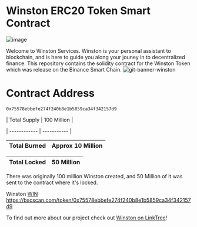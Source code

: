 # Winston ERC20 Token Smart Contract

![image](https://dropbox.winston.services/official-logos/Winston_Logo_Official.png)

Welcome to Winston Services. Winston is your personal assistant to blockchain, and is here to guide you along your jouney in to decentralized finance.
This repository contains the solidity contract for the Winston Token which was release on the Binance Smart Chain.
![git-banner-winston](https://user-images.githubusercontent.com/29209354/181920678-af427326-cdc5-4e10-8db5-c5c4ff64cb2d.png)
# Contract Address 
    
    0x75578ebbefe274f240b8e1b5859ca34f342157d9

| Total Supply | 100 Million |

| ------------ | ----------- |

| Total Burned | Approx 10 Million |
| ------------ | ----------------- |

| Total Locked | 50 Million |
| ------------ | ---------- |

There was originally 100 million Winston created, and 50 Million of it was sent to the contract where it's locked.

 Winston  [WIN](https://bscscan.com/token/0x75578ebbefe274f240b8e1b5859ca34f342157d9) https://bscscan.com/token/0x75578ebbefe274f240b8e1b5859ca34f342157d9
 
 To find out more about our project check out [Winston on LinkTree](https://linktr.ee/winston.services)!
